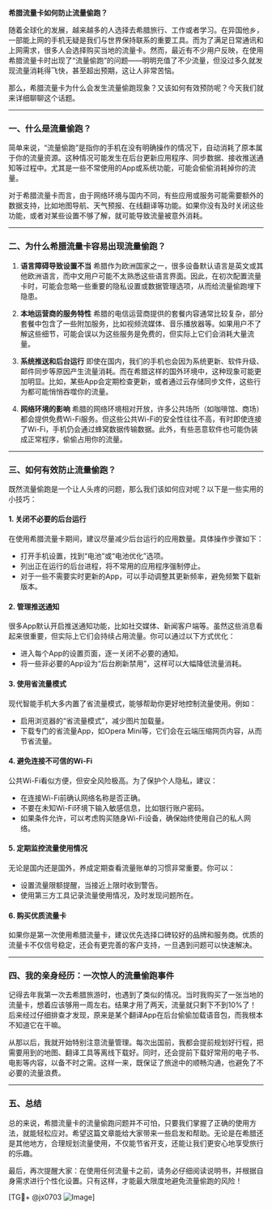 **希腊流量卡如何防止流量偷跑？**

随着全球化的发展，越来越多的人选择去希腊旅行、工作或者学习。在异国他乡，一部能上网的手机无疑是我们与世界保持联系的重要工具。而为了满足日常通讯和上网需求，很多人会选择购买当地的流量卡。然而，最近有不少用户反映，在使用希腊流量卡时出现了“流量偷跑”的问题——明明充值了不少流量，但没过多久就发现流量消耗得飞快，甚至超出预期，这让人非常苦恼。

那么，希腊流量卡为什么会发生流量偷跑现象？又该如何有效预防呢？今天我们就来详细聊聊这个话题。

---

### **一、什么是流量偷跑？**

简单来说，“流量偷跑”是指你的手机在没有明确操作的情况下，自动消耗了原本属于你的流量资源。这种情况可能发生在后台更新应用程序、同步数据、接收推送通知等过程中。尤其是一些不常使用的App或系统功能，可能会偷偷消耗掉你的流量。

对于希腊流量卡而言，由于网络环境与国内不同，有些应用或服务可能需要额外的数据支持，比如地图导航、天气预报、在线翻译等功能。如果你没有及时关闭这些功能，或者对某些设置不够了解，就可能导致流量被意外消耗。

---

### **二、为什么希腊流量卡容易出现流量偷跑？**

1. **语言障碍导致设置不当**
   希腊作为欧洲国家之一，很多设备默认语言是英文或其他欧洲语言，而中文用户可能不太熟悉这些语言界面。因此，在初次配置流量卡时，可能会忽略一些重要的隐私设置或数据管理选项，从而给流量偷跑埋下隐患。

2. **本地运营商的服务特性**
   希腊的电信运营商提供的套餐内容通常比较复杂，部分套餐中包含了一些附加服务，比如视频流媒体、音乐播放器等。如果用户不了解这些细节，可能会误以为这些服务是免费的，但实际上它们会消耗大量流量。

3. **系统推送和后台运行**
   即使在国内，我们的手机也会因为系统更新、软件升级、邮件同步等原因产生流量消耗。而在希腊这样的国外环境中，这种现象可能更加明显。比如，某些App会定期检查更新，或者通过云存储同步文件，这些行为都可能悄悄吞噬你的流量。

4. **网络环境的影响**
   希腊的网络环境相对开放，许多公共场所（如咖啡馆、商场）都会提供免费Wi-Fi服务。但这些公共Wi-Fi的安全性往往不高，有时即使连接了Wi-Fi，手机仍会通过蜂窝数据传输数据。此外，有些恶意软件也可能伪装成正常程序，偷偷占用你的流量。

---

### **三、如何有效防止流量偷跑？**

既然流量偷跑是一个让人头疼的问题，那么我们该如何应对呢？以下是一些实用的小技巧：

#### **1. 关闭不必要的后台运行**
   在使用希腊流量卡期间，建议尽量减少后台运行的应用数量。具体操作步骤如下：
   - 打开手机设置，找到“电池”或“电池优化”选项。
   - 列出正在运行的后台进程，将不常用的应用程序强制停止。
   - 对于一些不需要实时更新的App，可以手动调整其更新频率，避免频繁下载新版本。

#### **2. 管理推送通知**
   很多App默认开启推送通知功能，比如社交媒体、新闻客户端等。虽然这些消息看起来很重要，但实际上它们会持续占用流量。你可以通过以下方式优化：
   - 进入每个App的设置页面，逐一关闭不必要的通知。
   - 将一些非必要的App设为“后台刷新禁用”，这样可以大幅降低流量消耗。

#### **3. 使用省流量模式**
   现代智能手机大多内置了省流量模式，能够帮助你更好地控制流量使用。例如：
   - 启用浏览器的“省流量模式”，减少图片加载量。
   - 下载专门的省流量App，如Opera Mini等，它们会在云端压缩网页内容，从而节省流量。

#### **4. 避免连接不可信的Wi-Fi**
   公共Wi-Fi看似方便，但安全风险极高。为了保护个人隐私，建议：
   - 在连接Wi-Fi前确认网络名称是否正确。
   - 不要在未知Wi-Fi环境下输入敏感信息，比如银行账户密码。
   - 如果条件允许，可以考虑购买随身Wi-Fi设备，确保始终使用自己的私人网络。

#### **5. 定期监控流量使用情况**
   无论是国内还是国外，养成定期查看流量账单的习惯非常重要。你可以：
   - 设置流量限额提醒，当接近上限时收到警告。
   - 使用第三方工具记录流量使用情况，及时发现问题所在。

#### **6. 购买优质流量卡**
   如果你是第一次使用希腊流量卡，建议优先选择口碑较好的品牌和服务商。优质的流量卡不仅信号稳定，还会有更完善的客户支持，一旦遇到问题可以快速解决。

---

### **四、我的亲身经历：一次惊人的流量偷跑事件**

记得去年我第一次去希腊旅游时，也遇到了类似的情况。当时我购买了一张当地的流量卡，想着应该够用一周左右。结果才用了两天，流量就只剩下不到10%了！后来经过仔细排查才发现，原来是某个翻译App在后台偷偷加载语音包，而我根本不知道它在干嘛。

从那以后，我就开始特别注意流量管理。每次出国前，我都会提前规划好行程，把需要用到的地图、翻译工具等离线下载好。同时，还会提前下载好常用的电子书、电影等内容，以备不时之需。这样一来，既保证了旅途中的顺畅沟通，也避免了不必要的流量浪费。

---

### **五、总结**

总的来说，希腊流量卡的流量偷跑问题并不可怕，只要我们掌握了正确的使用方法，就能轻松应对。希望这篇文章能给大家带来一些启发和帮助。无论是在希腊还是其他地方，合理规划流量使用，不仅能节省开支，还能让我们更安心地享受旅行的乐趣。

最后，再次提醒大家：在使用任何流量卡之前，请务必仔细阅读说明书，并根据自身需求进行个性化设置。只有这样，才能最大限度地避免流量偷跑的风险！

[TG💪+ @jx0703 ![Image](https://github.com/user-attachments/assets/dbca1d08-cadb-493c-b0ec-ad6f7a83f270)]